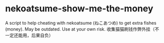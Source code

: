 # nekoatsume-show-me-the-money
A script to help cheating with nekoatsume (ねこあつめ) to get extra fishes (money). May be outdated. Use at your own risk. 收集猫猫刷钱作弊外挂（不一定还能用，后果自负）
